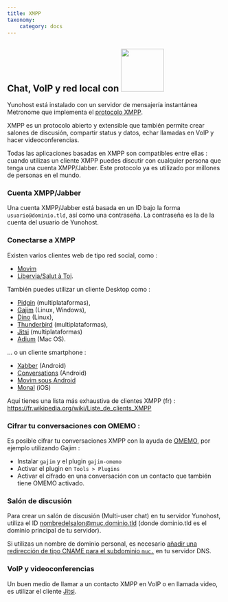 ```yaml
---
title: XMPP
taxonomy:
    category: docs
---
```


## Chat, VoIP y red local con <img src="/images/XMPP_logo.png" width=100>

Yunohost está instalado con un servidor de mensajería instantánea Metronome que implementa el [protocolo  XMPP](https://es.wikipedia.org/wiki/Extensible_Messaging_and_Presence_Protocol).

XMPP es un protocolo abierto y extensible que también permite crear salones de discusión, compartir status y datos, echar llamadas en VoIP y hacer videoconferencias.

Todas las aplicaciones basadas en XMPP son compatibles entre ellas : cuando utilizas un cliente XMPP puedes discutir con cualquier persona que tenga una cuenta XMPP/Jabber. Este protocolo ya es utilizado por millones de personas en el mundo.

### Cuenta XMPP/Jabber

Una cuenta XMPP/Jabber está basada en un ID bajo la forma `usuario@dominio.tld`, así como una contraseña. La contraseña es la de la cuenta del usuario de Yunohost.

### Conectarse a XMPP

Existen varios clientes web de tipo red social, como :
- [Movim](https://pod.movim.eu)
- [Libervia/Salut à Toi](http://salut-a-toi.org/).

También puedes utilizar un cliente Desktop como :
- [Pidgin](http://pidgin.im/) (multiplataformas),
- [Gajim](http://gajim.org/index.fr.html) (Linux, Windows),
- [Dino](https://dino.im) (Linux),
- [Thunderbird](https://www.mozilla.org/fr/thunderbird/) (multiplataformas),
- [Jitsi](http://jitsi.org/) (multiplataformas)
- [Adium](https://adium.im/) (Mac OS).

... o un cliente smartphone :
* [Xabber](http://xabber.com) (Android)
* [Conversations](https://conversations.im/) (Android)
* [Movim sous Android](https://movim.eu)
* [Monal](https://itunes.apple.com/us/app/monal-free-xmpp-chat/id317711500?mt=8) (iOS)

Aquí tienes una lista más exhaustiva de clientes XMPP (fr) : https://fr.wikipedia.org/wiki/Liste_de_clients_XMPP

### Cifrar tu conversaciones con OMEMO :

Es posible cifrar tu conversaciones XMPP con la ayuda de [OMEMO](https://xmpp.org/extensions/xep-0384.html), por ejemplo utilizando Gajim :
* Instalar `gajim` y el plugin `gajim-omemo`
* Activar el plugin en `Tools > Plugins`
* Activar el cifrado en una conversación con un contacto que también tiene OMEMO activado.

### Salón de discusión

Para crear un salón de discusión (Multi-user chat) en tu servidor Yunohost, utiliza el ID nombredelsalon@muc.dominio.tld (donde dominio.tld es el dominio principal de tu servidor).

Si utilizas un nombre de dominio personal, es necesario [añadir una redirección de tipo CNAME para el subdominio `muc.`](dns_config_es) en tu servidor DNS.

### VoIP y videoconferencias

Un buen medio de llamar a un contacto XMPP en VoIP o en llamada video, es utilizar el cliente [Jitsi](http://jitsi.org/).
